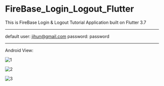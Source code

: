 # FireBase_Login_Logout_Flutter

This is FireBase Login & Logout Tutorial Application built on Flutter 3.7

-------------------------------------------------------------------------------------

default user: jihun@gmail.com
password: password

-------------------------------------------------------------------------------------

Android View:

![1](https://user-images.githubusercontent.com/98497929/226164488-6c74e9fc-df03-41d9-a968-17c66120cc59.PNG)

![2](https://user-images.githubusercontent.com/98497929/226164490-de133b7e-47f1-40f6-9bc3-a9ccd12b55e0.PNG)

![3](https://user-images.githubusercontent.com/98497929/226164494-74983aee-3ee6-4c99-b1ee-3aa8ded4b754.PNG)
